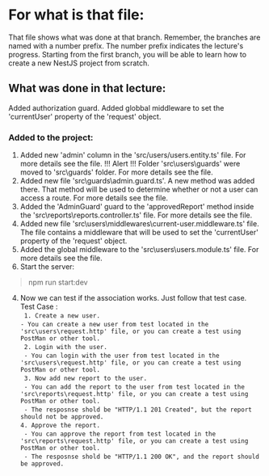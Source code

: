 # For what is that file:  
That file shows what was done at that branch. Remember, the branches are named with a number prefix. The number prefix indicates the lecture's progress. Starting from the first branch, you will be able to learn how to create a new NestJS project from scratch.  

## What was done in that lecture: 
Added authorization guard.
Added globbal middleware to set the 'currentUser' property of the 'request' object.

### Added to the project:  
1. Added new 'admin' column in the 'src/users/users.entity.ts' file. For more details see the file.
!!! Alert !!! Folder 'src\users\guards\' were moved to 'src\guards\' folder. For more details see the file.
2. Added new file 'src\guards\admin.guard.ts'. A new method was added there. That method will be used to determine whether or not a user can access a route. For more details see the file.
3. Added the 'AdminGuard' guard to the 'approvedReport' method inside the 'src\reports\reports.controller.ts' file. For more details see the file.
4. Added new file 'src\users\middlewares\current-user.middleware.ts' file. The file contains a middleware that will be used to set the 'currentUser' property of the 'request' object.
5. Added the global middleware to the 'src\users\users.module.ts' file. For more details see the file.
6. Start the server:
> npm run start:dev

4. Now we can test if the association works. Just follow that test case.  
Test Case :  
``` 1. Create a new user.```  
``` - You can create a new user from test located in the 'src\users\request.http' file, or you can create a test using PostMan or other tool. ```  
``` 2. Login with the user.```  
``` - You can login with the user from test located in the 'src\users\request.http' file, or you can create a test using PostMan or other tool.```  
``` 3. Now add new report to the user.```  
``` - You can add the report to the user from test located in the 'src\reports\request.http' file, or you can create a test using PostMan or other tool.```  
``` - The resposnse shold be "HTTP/1.1 201 Created", but the report should not be approved.```  
``` 4. Approve the report. ```  
``` - You can approve the report from test located in the 'src\reports\request.http' file, or you can create a test using PostMan or other tool.```  
``` - The resposnse shold be "HTTP/1.1 200 OK", and the report should be approved.```  